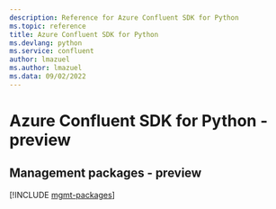 ```yaml
---
description: Reference for Azure Confluent SDK for Python
ms.topic: reference
title: Azure Confluent SDK for Python
ms.devlang: python
ms.service: confluent
author: lmazuel
ms.author: lmazuel
ms.data: 09/02/2022
---
```

# Azure Confluent SDK for Python - preview

## Management packages - preview
[!INCLUDE [mgmt-packages](confluent-mgmt-index.md)]